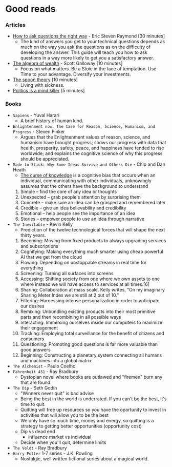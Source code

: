 # Good reads

### Articles
* [How to ask questions the right way](http://www.catb.org/~esr/faqs/smart-questions.html) - Eric Steven Raymond [30 minutes]
  * The kind of answers you get to your technical questions depends as much on the way you ask the questions as on the difficulty of developing the answer. This guide will teach you how to ask questions in a way more likely to get you a satisfactory answer.
* [The algebra of wealth](https://www.profgalloway.com/the-algebra-of-wealth/) - Scott Galloway [10 minutes]
  * Focus on what matters. Be a Stoic in the face of temptation. Use Time to your advantage. Diversify your investments.
* [The spoon theory](https://outline.com/F5xh5V) [10 minutes]
  * Living with sickness.
* [Politics is a mind killer](https://www.lesswrong.com/posts/9weLK2AJ9JEt2Tt8f/politics-is-the-mind-killer) [5 minutes]

### Books
* `Sapiens` - Yuval Harari
  * A brief history of human kind.
* `Enlightenment now: The Case for Reason, Science, Humanism, and Progress` - Steven Pinker
  * Argues that the Enlightenment values of reason, science, and humanism have brought progress; shows our progress with data that health, prosperity, safety, peace, and happiness have tended to rise worldwide; and explains the cognitive science of why this progress should be appreciated.
* `Made to Stick: Why Some Ideas Survive and Others Die` - Chip and Dan Heath
  * [The curse of knowledge](https://en.wikipedia.org/wiki/Curse_of_knowledge) is a cognitive bias that occurs when an individual, communicating with other individuals, unknowingly assumes that the others have the background to understand
  1. Simple – find the core of any idea or thoughts
  1. Unexpected – grab people's attention by surprising them
  1. Concrete – make sure an idea can be grasped and remembered later
  1. Credible – give an idea believability and credibility
  1. Emotional – help people see the importance of an idea
  1. Stories – empower people to use an idea through narrative
* `The Inevitable` - Kevin Kelly
  * Prediction of the twelve technological forces that will shape the next thirty years. 
  1. Becoming: Moving from fixed products to always upgrading services and subscriptions
  1. Cognifying: Making everything much smarter using cheap powerful AI that we get from the cloud
  1. Flowing: Depending on unstoppable streams in real time for everything
  1. Screening: Turning all surfaces into screens
  1. Accessing: Shifting society from one where we own assets to one where instead we will have access to services at all times.[6]
  1. Sharing: Collaboration at mass scale. Kelly writes, “On my imaginary Sharing Meter Index we are still at 2 out of 10.”
  1. Filtering: Harnessing intense personalization in order to anticipate our desires
  1. Remixing: Unbundling existing products into their most primitive parts and then recombining in all possible ways
  1. Interacting: Immersing ourselves inside our computers to maximize their engagement
  1. Tracking: Employing total surveillance for the benefit of citizens and consumers
  1. Questioning: Promoting good questions is far more valuable than good answers
  1. Beginning: Constructing a planetary system connecting all humans and machines into a global matrix
* `The Alchemist` - Paulo Coelho
* `Fahrenheit 451` - Ray Bradbury
  * Dystopian novel where books are outlawed and "firemen" burn any that are found.
* `The Dip` - Seth Godin
   * "Winners never quit" is bad advise
   * Being the best in the world is underrated. If you can't be the best, it's time to quit.
   * Quitting will free up resources so you have the oportunity to invest in activities that will allow you to be the best
   * We only have so much time, money and energy, so quitting is a strategy to getting better opportunities (opportunity cost)
   * Dip vs dead end
     * influence market vs individual
   * Decide when you'll quit, determine limits
* `The Veldt` - Ray Bradbury
* `Harry Potter` 1-7 series - J.K. Rowling
  * Nostalgic, well written fictional series about a magical world.